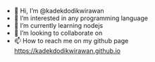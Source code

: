 - 👋 Hi, I’m @kadekdodikwirawan
- 👀 I’m interested in any programming language
- 🌱 I’m currently learning nodejs
- 💞️ I’m looking to collaborate on 
- 📫 How to reach me on my github page https://kadekdodikwirawan.github.io

<!---
kadekdodikwirawan/kadekdodikwirawan is a ✨ special ✨ repository because its `README.md` (this file) appears on your GitHub profile.
You can click the Preview link to take a look at your changes.
--->
